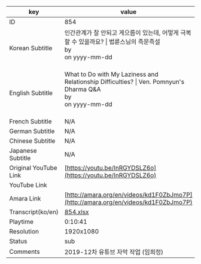 |  key  |  value  |
|-------|---------|
| ID            | 854 |
| Korean Subtitle | 인간관계가 잘 안되고 게으름이 있는데, 어떻게 극복할 수 있을까요? \| 법륜스님의 즉문즉설<br>by <br>on yyyy-mm-dd<br><br>|
| English Subtitle | What to Do with My Laziness and Relationship Difficulties? \| Ven. Pomnyun's Dharma Q&A<br>by <br>on yyyy-mm-dd<br><br>|
| French Subtitle | N/A |
| German Subtitle | N/A |
| Chinese Subtitle | N/A |
| Japanese Subtitle | N/A |
| Original YouTube Link  | [https://youtu.be/InRGYDSLZ6o](https://youtu.be/InRGYDSLZ6o) |
| YouTube Link  |  |
| Amara Link    | [http://amara.org/en/videos/kd1F0ZbJmo7P](http://amara.org/en/videos/kd1F0ZbJmo7P) |
| Transcript(ko/en) | [854.xlsx](https://github.com/jungtosociety/dharma-qna/raw/master/sub/854/854.xlsx) |
| Playtime | 0:10:41 |
| Resolution | 1920x1080|
| Status | sub |
| Comments | 2019-12차 유튜브 자막 작업 (임희정) |
